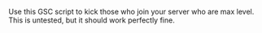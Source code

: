 Use this GSC script to kick those who join your server who are max level. This is untested, but it should work perfectly fine. 
